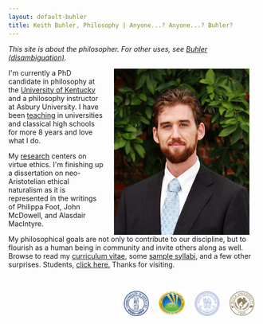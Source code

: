 ```yaml
---
layout: default-buhler
title: Keith Buhler, Philosophy | Anyone...? Anyone...? Buhler? 
--- 
```


*This site is about the philosopher. For other uses, see [Buhler (disambiguation)](/disambiguation).*

<img src="/images/keithbuhler-golden.png" alt="Keith Buhler" hspace="20px" align="right">  

I'm currently a PhD candidate in philosophy at the [University of Kentucky](https://philosophy.as.uky.edu/users/kebu226) and a philosophy instructor at Asbury University. I have been [teaching](/teaching) in universities and classical high schools for more 8 years and love what I do. 

My [research](/research) centers on virtue ethics. I'm finishing up a dissertation on neo-Aristotelian ethical naturalism as it is represented in the writings of Philippa Foot, John McDowell, and Alasdair MacIntyre. 

My philosophical goals are not only to contribute to our discipline, but to flourish as a human being in community and invite others along as well. Browse to read my [curriculum vitae](/Buhler-CV), some [sample syllabi,](/teaching) and a few other surprises. Students, [click here.](/philosophy) Thanks for visiting.


<br>

&nbsp;&nbsp;&nbsp; <img src="/images/seal-biola.png" alt="Biola" height="50" align="right" hspace="10px" width="50"> &nbsp;&nbsp;&nbsp; <img src="/images/seal-thi.png" alt="Torrey Honors" height="50" width="50" align="right" hspace="10px">  <img src="/images/seal-balamand.png" alt="Balamand" height="52" width="52" align="right" hspace="10px"> <img src="/images/seal-uk.png" alt="Kentucky" height="50" width="50" align="right" hspace="10px">  

<br>